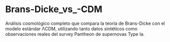 # Brans-Dicke_vs_-CDM
Análisis cosmológico completo que compara la teoría de Brans-Dicke con el modelo estándar ΛCDM, utilizando tanto datos sintéticos como observaciones reales del survey Pantheon de supernovas Type Ia.
